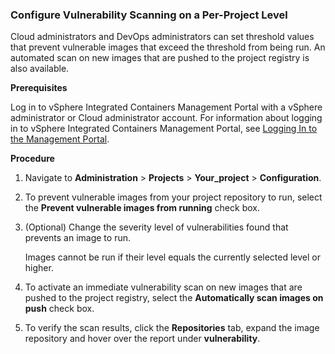 ### Configure Vulnerability Scanning on a Per-Project Level

Cloud administrators and DevOps administrators can set threshold values that prevent vulnerable images that exceed the threshold from being run. An automated scan on new images that are pushed to the project registry is also available.

**Prerequisites**

Log in to vSphere Integrated Containers Management Portal with a vSphere administrator or Cloud administrator account. For information about logging in to vSphere Integrated Containers Management Portal, see [Logging In to the Management Portal](logging_in_mp.md).

**Procedure**

1. Navigate to **Administration** > **Projects** > **Your_project** > **Configuration**.
2. To prevent vulnerable images from your project repository to run, select the **Prevent vulnerable images from running** check box.
3. (Optional) Change the severity level of vulnerabilities found that prevents an image to run.
	
	Images cannot be run if their level equals the currently selected level or higher.

1.  To activate an immediate vulnerability scan on new images that are pushed to the project registry, select the **Automatically scan images on push** check box.
2.  To verify the scan results, click the **Repositories** tab, expand the image repository and hover over the report under **vulnerability**.